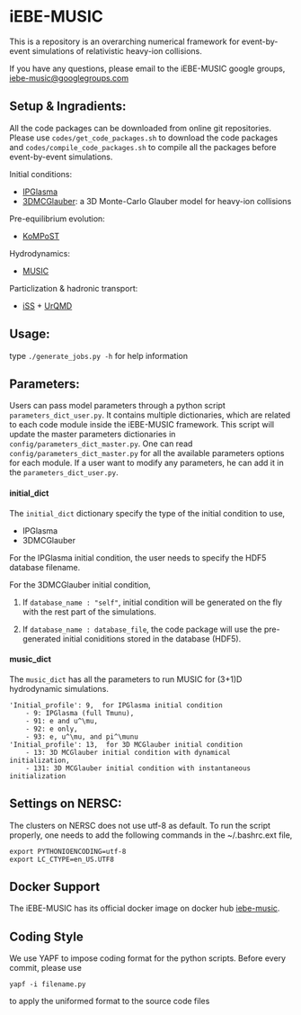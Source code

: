 # iEBE-MUSIC
This is a repository is an overarching numerical framework for event-by-event simulations of relativistic heavy-ion collisions.

If you have any questions, please email to the iEBE-MUSIC google groups, iebe-music@googlegroups.com


## Setup & Ingradients:
All the code packages can be downloaded from online git repositories. Please use `codes/get_code_packages.sh` to download the code packages and `codes/compile_code_packages.sh` to compile all the packages before event-by-event simulations.

Initial conditions:

- [IPGlasma](https://github.com/schenke/ipglasma)
- [3DMCGlauber](https://github.com/chunshen1987/3dMCGlauber): a 3D Monte-Carlo Glauber model for heavy-ion collisions

Pre-equilibrium evolution:

- [KoMPoST](https://github.com/KMPST/KoMPoST)

Hydrodynamics:

- [MUSIC](https://github.com/MUSIC-fluid/MUSIC)

Particlization & hadronic transport:

- [iSS](https://github.com/chunshen1987/iSS) + [UrQMD](https://Chunshen1987@bitbucket.org/Chunshen1987/urqmd_afterburner.git)


## Usage:

type `./generate_jobs.py -h` for help information

## Parameters:
Users can pass model parameters through a python script `parameters_dict_user.py`. It contains multiple dictionaries, which are related to each code module inside the iEBE-MUSIC framework. This script will update the master parameters dictionaries in `config/parameters_dict_master.py`. One can read `config/parameters_dict_master.py` for all the available parameters options for each module. If a user want to modify any parameters, he can add it in the `parameters_dict_user.py`.

#### initial_dict
The `initial_dict` dictionary specify the type of the initial condition to use,

- IPGlasma
- 3DMCGlauber

For the IPGlasma initial condition, the user needs to specify the HDF5 database filename. 

For the 3DMCGlauber initial condition,

1. If `database_name : "self"`, initial condition will be generated on the fly with the rest part of the simulations.

2. If `database_name : database_file`, the code package will use the pre-generated initial coniditions stored in the database (HDF5).

#### music_dict
The `music_dict` has all the parameters to run MUSIC for (3+1)D hydrodynamic simulations. 

    'Initial_profile': 9,  for IPGlasma initial condition
        - 9: IPGlasma (full Tmunu),
        - 91: e and u^\mu,
        - 92: e only,
        - 93: e, u^\mu, and pi^\munu
    'Initial_profile': 13,  for 3D MCGlauber initial condition
        - 13: 3D MCGlauber initial condition with dynamical initialization,
        - 131: 3D MCGlauber initial condition with instantaneous initialization

## Settings on NERSC:

The clusters on NERSC does not use utf-8 as default. To run the script properly, one needs to add the following commands in the ~/.bashrc.ext file,

```
export PYTHONIOENCODING=utf-8
export LC_CTYPE=en_US.UTF8
```

## Docker Support

The iEBE-MUSIC has its official docker image on docker hub [iebe-music](https://hub.docker.com/r/chunshen1987/iebe-music).

## Coding Style

We use YAPF to impose coding format for the python scripts. Before every commit, please use

    yapf -i filename.py

to apply the uniformed format to the source code files
